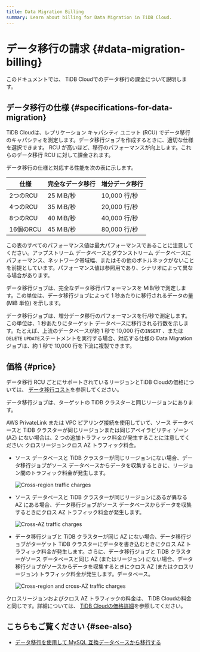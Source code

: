 ```yaml
---
title: Data Migration Billing
summary: Learn about billing for Data Migration in TiDB Cloud.
---
```


# データ移行の請求 {#data-migration-billing}

このドキュメントでは、 TiDB Cloudでのデータ移行の課金について説明します。

## データ移行の仕様 {#specifications-for-data-migration}

TiDB Cloudは、レプリケーション キャパシティ ユニット (RCU) でデータ移行のキャパシティを測定します。データ移行ジョブを作成するときに、適切な仕様を選択できます。 RCU が高いほど、移行のパフォーマンスが向上します。これらのデータ移行 RCU に対して課金されます。

データ移行の仕様と対応する性能を次の表に示します。

| 仕様      | 完全なデータ移行 | 増分データ移行    |
| ------- | -------- | ---------- |
| 2つのRCU  | 25 MiB/秒 | 10,000 行/秒 |
| 4つのRCU  | 35 MiB/秒 | 20,000 行/秒 |
| 8つのRCU  | 40 MiB/秒 | 40,000 行/秒 |
| 16個のRCU | 45 MiB/秒 | 80,000 行/秒 |

この表のすべてのパフォーマンス値は最大パフォーマンスであることに注意してください。アップストリーム データベースとダウンストリーム データベースにパフォーマンス、ネットワーク帯域幅、またはその他のボトルネックがないことを前提としています。パフォーマンス値は参照用であり、シナリオによって異なる場合があります。

データ移行ジョブは、完全なデータ移行パフォーマンスを MiB/秒で測定します。この単位は、データ移行ジョブによって 1 秒あたりに移行されるデータの量 (MiB 単位) を示します。

データ移行ジョブは、増分データ移行のパフォーマンスを行/秒で測定します。この単位は、1 秒あたりにターゲット データベースに移行される行数を示します。たとえば、上流のデータベースが約 1 秒で 10,000 行の`INSERT` 、または`DELETE` `UPDATE`ステートメントを実行する場合、対応する仕様の Data Migration ジョブは、約 1 秒で 10,000 行を下流に複製できます。

## 価格 {#price}

データ移行 RCU ごとにサポートされているリージョンとTiDB Cloudの価格については、 [データ移行コスト](https://www.pingcap.com/tidb-cloud-pricing-details/#dm-cost)を参照してください。

データ移行ジョブは、ターゲットの TiDB クラスターと同じリージョンにあります。

AWS PrivateLink または VPC ピアリング接続を使用していて、ソース データベースと TiDB クラスターが同じリージョンまたは同じアベイラビリティ ゾーン (AZ) にない場合は、2 つの追加トラフィック料金が発生することに注意してください: クロスリージョンクロス AZ トラフィック料金。

-   ソース データベースと TiDB クラスターが同じリージョンにない場合、データ移行ジョブがソース データベースからデータを収集するときに、リージョン間のトラフィック料金が発生します。

    ![Cross-region traffic charges](https://download.pingcap.com/images/docs/tidb-cloud/dm-billing-cross-region-fees.png)

-   ソース データベースと TiDB クラスターが同じリージョンにあるが異なる AZ にある場合、データ移行ジョブがソース データベースからデータを収集するときにクロス AZ トラフィック料金が発生します。

    ![Cross-AZ traffic charges](https://download.pingcap.com/images/docs/tidb-cloud/dm-billing-cross-az-fees.png)

-   データ移行ジョブと TiDB クラスターが同じ AZ にない場合、データ移行ジョブがターゲット TiDB クラスターにデータを書き込むときにクロス AZ トラフィック料金が発生します。さらに、データ移行ジョブと TiDB クラスターがソース データベースと同じ AZ (またはリージョン) にない場合、データ移行ジョブがソースからデータを収集するときにクロス AZ (またはクロスリージョン) トラフィック料金が発生します。データベース。

    ![Cross-region and cross-AZ traffic charges](https://download.pingcap.com/images/docs/tidb-cloud/dm-billing-cross-region-and-az-fees.png)

クロスリージョンおよびクロス AZ トラフィックの料金は、 TiDB Cloudの料金と同じです。詳細については、 [TiDB Cloudの価格詳細](https://en.pingcap.com/tidb-cloud-pricing-details/)を参照してください。

## こちらもご覧ください {#see-also}

-   [データ移行を使用して MySQL 互換データベースから移行する](/tidb-cloud/migrate-from-mysql-using-data-migration.md)
